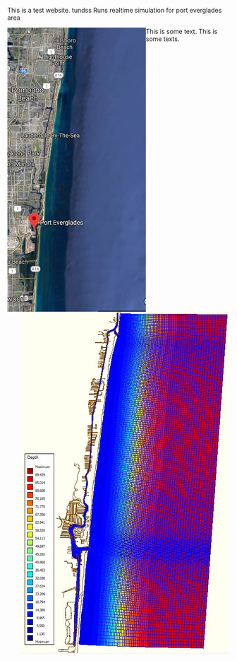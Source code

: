 
This is a test website. tundss
Runs realtime simulation for port everglades area
<description description description description >
<description description description description >

<html>  
<p>
  This is some text. 
  <img src="map.JPG" alt="Smiley face" align="left"> 
  <img src="c24.JPG" alt="Smiley face" align="right">
  This is some texts.
</p>
</html>
